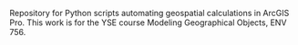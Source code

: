 Repository for Python scripts automating geospatial calculations in ArcGIS Pro. This work is for the YSE course Modeling Geographical Objects, ENV 756. 
